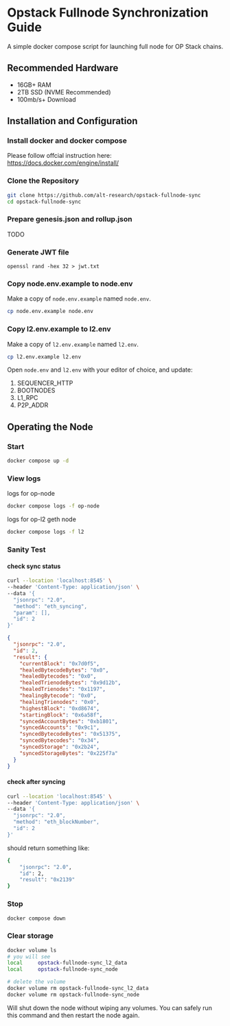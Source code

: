 # Opstack Fullnode Synchronization Guide

A simple docker compose script for launching full node for OP Stack chains.

## Recommended Hardware

- 16GB+ RAM
- 2TB SSD (NVME Recommended)
- 100mb/s+ Download

## Installation and Configuration

### Install docker and docker compose

Please follow offcial instruction here: https://docs.docker.com/engine/install/

### Clone the Repository

```sh
git clone https://github.com/alt-research/opstack-fullnode-sync
cd opstack-fullnode-sync
```

### Prepare genesis.json and rollup.json

TODO

### Generate JWT file

```shell
openssl rand -hex 32 > jwt.txt
```

### Copy node.env.example to node.env

Make a copy of `node.env.example` named `node.env`.

```sh
cp node.env.example node.env
```


### Copy l2.env.example to l2.env

Make a copy of `l2.env.example` named `l2.env`.

```sh
cp l2.env.example l2.env
```

Open `node.env` and `l2.env` with your editor of choice, and update:

1. SEQUENCER_HTTP
2. BOOTNODES
3. L1_RPC
4. P2P_ADDR

## Operating the Node

### Start

```sh
docker compose up -d
```

### View logs

logs for op-node

```sh
docker compose logs -f op-node
```

logs for op-l2 geth node

```sh
docker compose logs -f l2
```

### Sanity Test

#### check sync status

```sh
curl --location 'localhost:8545' \
--header 'Content-Type: application/json' \
--data '{
  "jsonrpc": "2.0",
  "method": "eth_syncing",
  "param": [],
  "id": 2
}'
```

```json
{
  "jsonrpc": "2.0",
  "id": 2,
  "result": {
    "currentBlock": "0x7d0f5",
    "healedBytecodeBytes": "0x0",
    "healedBytecodes": "0x0",
    "healedTrienodeBytes": "0x9d12b",
    "healedTrienodes": "0x1197",
    "healingBytecode": "0x0",
    "healingTrienodes": "0x0",
    "highestBlock": "0xd8674",
    "startingBlock": "0x6a58f",
    "syncedAccountBytes": "0xb1801",
    "syncedAccounts": "0x9c1",
    "syncedBytecodeBytes": "0x51375",
    "syncedBytecodes": "0x34",
    "syncedStorage": "0x2b24",
    "syncedStorageBytes": "0x225f7a"
  }
}

```

#### check after syncing

```sh
curl --location 'localhost:8545' \
--header 'Content-Type: application/json' \
--data '{
  "jsonrpc": "2.0",
  "method": "eth_blockNumber",
  "id": 2
}'
```

should return something like: 

```sh
{
    "jsonrpc": "2.0",
    "id": 2,
    "result": "0x2139"
}
```

### Stop

```sh
docker compose down
```

### Clear storage

```sh
docker volume ls
# you will see
local     opstack-fullnode-sync_l2_data
local     opstack-fullnode-sync_node

# delete the volume
docker volume rm opstack-fullnode-sync_l2_data
docker volume rm opstack-fullnode-sync_node
```

Will shut down the node without wiping any volumes.
You can safely run this command and then restart the node again.